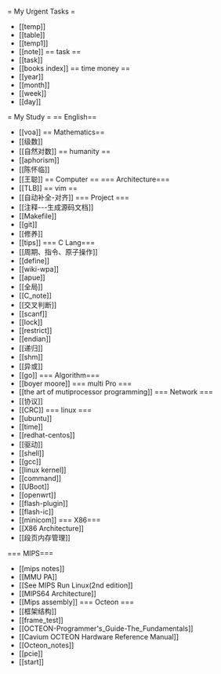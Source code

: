 = My Urgent Tasks =
* [[temp]]
* [[table]]
* [[temp1]]
* [[note]]
== task ==
* [[task]]
* [[books index]]
== time money ==
* [[year]]
* [[month]]
* [[week]]
* [[day]]

= My Study =
== English==
* [[voa]]
== Mathematics==
* [[级数]]
* [[自然对数]]
== humanity  ==
* [[aphorism]]
* [[陈怀临]] 
* [[王聪]]
== Computer ==
=== Architecture===
* [[TLB]]
== vim ==
* [[自动补全-对齐]]
=== Project ===
* [[注释---生成源码文档]]
* [[Makefile]]
* [[git]]
* [[修养]]
* [[tips]]
=== C Lang===
* [[周期、指令、原子操作]]
* [[define]]
* [[wiki-wpa]]
* [[apue]]
* [[全局]]
* [[C_note]]
* [[交叉判断]]
* [[scanf]]
* [[lock]]
* [[restrict]]
* [[endian]]
* [[递归]]
* [[shm]]
* [[异或]]
* [[go]]
=== Algorithm===
* [[boyer moore]]
=== multi Pro ===
* [[the art of mutiprocessor programming]]
=== Network ===
* [[协议]]
* [[CRC]]
=== linux ===
* [[ubuntu]]
* [[time]]
* [[redhat-centos]]
* [[驱动]]
* [[shell]]
* [[gcc]]
* [[linux kernel]]
* [[command]]
* [[UBoot]]
* [[openwrt]]
* [[flash-plugin]]
* [[flash-ic]]
* [[minicom]]
=== X86===
* [[X86 Architecture]]
* [[段页内存管理]]

=== MIPS===
* [[mips notes]]
* [[MMU PA]]
* [[See MIPS Run Linux(2nd edition]]
* [[MIPS64 Architecture]]
* [[Mips assembly]]
=== Octeon ===
* [[框架结构]]
* [[frame_test]]
* [[OCTEON-Programmer's_Guide-The_Fundamentals]]
* [[Cavium OCTEON Hardware Reference Manual]]
* [[Octeon_notes]]
* [[pcie]]
* [[start]]
